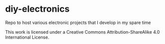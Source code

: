 # diy-electronics
Repo to host various electronic projects that I develop in my spare time

This work is licensed under a Creative Commons Attribution-ShareAlike 4.0 International License.
